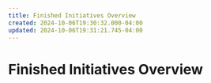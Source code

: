 ```yaml
---
title: Finished Initiatives Overview
created: 2024-10-06T19:30:32.000-04:00
updated: 2024-10-06T19:31:21.745-04:00
---
```


# Finished Initiatives Overview